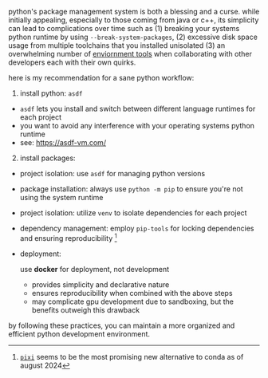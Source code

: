 python's package management system is both a blessing and a curse. while initially appealing, especially to those coming from java or c++, its simplicity can lead to complications over time such as (1) breaking your systems python runtime by using `--break-system-packages`, (2) excessive disk space usage from multiple toolchains that you installed unisolated (3) an overwhelming number of [enviornment tools](https://sinoroc.gitlab.io/kb/python/packaging_tools_comparisons.html) when collaborating with other developers each with their own quirks.

here is my recommendation for a sane python workflow:

1) install python: `asdf`

  - `asdf` lets you install and switch between different language runtimes for each project
  - you want to avoid any interference with your operating systems python runtime
  - see: https://asdf-vm.com/

2) install packages: 

- project isolation: use `asdf` for managing python versions
- package installation: always use `python -m pip` to ensure you're not using the system runtime
- project isolation: utilize `venv` to isolate dependencies for each project
- dependency management: employ `pip-tools` for locking dependencies and ensuring reproducibility [^1]
- deployment: 

  use **docker** for deployment, not development
  - provides simplicity and declarative nature
  - ensures reproducibility when combined with the above steps
  - may complicate gpu development due to sandboxing, but the benefits outweigh this drawback
  
by following these practices, you can maintain a more organized and efficient python development environment.

[^1]: [`pixi`](https://github.com/prefix-dev/pixi) seems to be the most promising new alternative to conda as of august 2024
